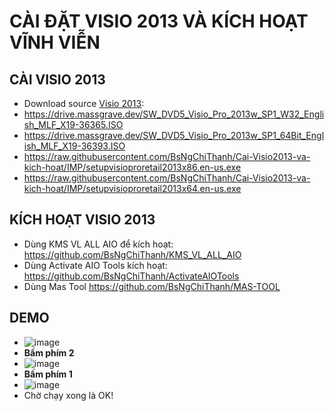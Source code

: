 # CÀI ĐẶT VISIO 2013 VÀ KÍCH HOẠT VĨNH VIỄN #
## CÀI VISIO 2013 ##
- Download source [Visio 2013](https://bsthanh-my.sharepoint.com/:u:/g/personal/0914678254_bsthanh_onmicrosoft_com/ERkpQreWT2ZMrZ_vERUOQFkBFyT5ftd05_UsNvTWSKoO9w?e=SJWcvs):
- https://drive.massgrave.dev/SW_DVD5_Visio_Pro_2013w_SP1_W32_English_MLF_X19-36365.ISO
- https://drive.massgrave.dev/SW_DVD5_Visio_Pro_2013w_SP1_64Bit_English_MLF_X19-36393.ISO
- https://raw.githubusercontent.com/BsNgChiThanh/Cai-Visio2013-va-kich-hoat/IMP/setupvisioproretail2013x86.en-us.exe
- https://raw.githubusercontent.com/BsNgChiThanh/Cai-Visio2013-va-kich-hoat/IMP/setupvisioproretail2013x64.en-us.exe

## KÍCH HOẠT VISIO 2013 ##
- Dùng KMS VL ALL AIO để kích hoạt: https://github.com/BsNgChiThanh/KMS_VL_ALL_AIO
- Dùng Activate AIO Tools kích hoạt: https://github.com/BsNgChiThanh/ActivateAIOTools
- Dùng Mas Tool https://github.com/BsNgChiThanh/MAS-TOOL

## DEMO ##
- ![image](https://github.com/BsNgChiThanh/Cai-Office2013-va-kich-hoat/assets/82578024/aaf0551e-13bd-4a47-8bfb-15fc94fb453d)
- **Bấm phím 2**
- ![image](https://github.com/BsNgChiThanh/Cai-Office2013-va-kich-hoat/assets/82578024/fb3311e5-9607-46c4-bd24-f726ef8ab866)
- **Bấm phím 1**
- ![image](https://github.com/BsNgChiThanh/Cai-Office2013-va-kich-hoat/assets/82578024/006b7fc2-1dee-4b66-9fb5-384d20fad417)
- Chờ chạy xong là OK!
